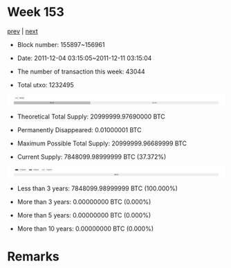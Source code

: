 # Week 153

[prev](week0152.md) | [next](week0154.md)

- Block number: 155897~156961

- Date: 2011-12-04 03:15:05~2011-12-11 03:15:04

- The number of transaction this week: 43044

- Total utxo: 1232495

![](../images/mined_week0153.png)

- Theoretical Total Supply: 20999999.97690000 BTC

- Permanently Disappeared: 0.01000001 BTC

- Maximum Possible Total Supply: 20999999.96689999 BTC

- Current Supply: 7848099.98999999 BTC (37.372%)

![](../images/year_week0153.png)


- Less than 3 years: 7848099.98999999 BTC (100.000%)

- More than 3 years: 0.00000000 BTC (0.000%)

- More than 5 years: 0.00000000 BTC (0.000%)

- More than 10 years: 0.00000000 BTC (0.000%)

# Remarks

